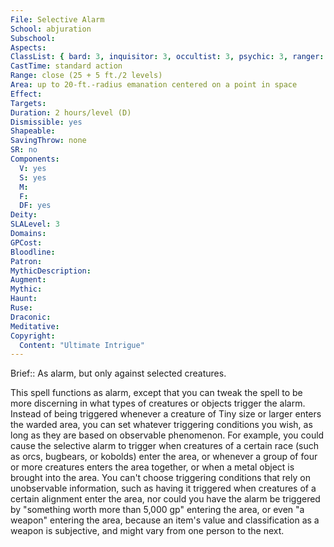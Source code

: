```yaml
---
File: Selective Alarm
School: abjuration
Subschool: 
Aspects: 
ClassList: { bard: 3, inquisitor: 3, occultist: 3, psychic: 3, ranger: 2, sorcerer: 3, wizard: 3, spiritualist: 3, summoner: 3, unchained summoner: 3 }
CastTime: standard action
Range: close (25 + 5 ft./2 levels)
Area: up to 20-ft.-radius emanation centered on a point in space
Effect: 
Targets: 
Duration: 2 hours/level (D)
Dismissible: yes
Shapeable: 
SavingThrow: none
SR: no
Components:
  V: yes
  S: yes
  M: 
  F: 
  DF: yes
Deity: 
SLALevel: 3
Domains: 
GPCost: 
Bloodline: 
Patron: 
MythicDescription: 
Augment: 
Mythic: 
Haunt: 
Ruse: 
Draconic: 
Meditative: 
Copyright:
  Content: "Ultimate Intrigue"
---
```

Brief:: As alarm, but only against selected creatures.

This spell functions as alarm, except that you can tweak the spell to be more discerning in what types of creatures or objects trigger the alarm. Instead of being triggered whenever a creature of Tiny size or larger enters the warded area, you can set whatever triggering conditions you wish, as long as they are based on observable phenomenon. For example, you could cause the selective alarm to trigger when creatures of a certain race (such as orcs, bugbears, or kobolds) enter the area, or whenever a group of four or more creatures enters the area together, or when a metal object is brought into the area. You can't choose triggering conditions that rely on unobservable information, such as having it triggered when creatures of a certain alignment enter the area, nor could you have the alarm be triggered by "something worth more than 5,000 gp" entering the area, or even "a weapon" entering the area, because an item's value and classification as a weapon is subjective, and might vary from one person to the next.
